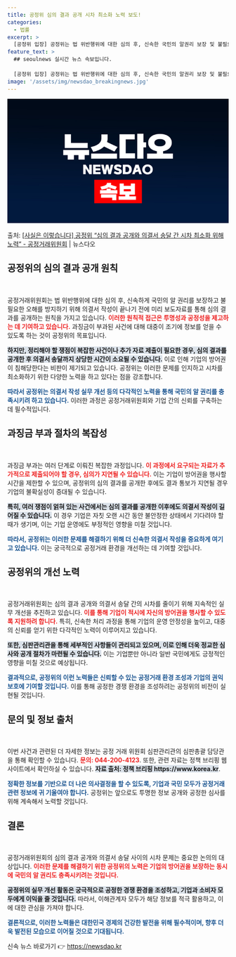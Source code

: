 ```yaml
---
title: 공정위 심의 결과 공개 시차 최소화 노력 보도!
categories:
  - 법률
excerpt: >
  [공정위 입장] 공정위는 법 위반행위에 대한 심의 후, 신속한 국민의 알권리 보장 및 불필요한 오해 확산 방…
feature_text: >
  ## seoulnews 실시간 뉴스 속보입니다.

  [공정위 입장] 공정위는 법 위반행위에 대한 심의 후, 신속한 국민의 알권리 보장 및 불필요한 오해 확산 방…
image: '/assets/img/newsdao_breakingnews.jpg'
---
```


![뉴스다오 속보](/assets/img/newsdao_breakingnews.jpg)

<p>출처: <a href="https://newsdao.kr/1895" rel="dofollow">[사실은 이렇습니다] 공정위 “심의 결과 공개와 의결서 송달 간 시차 최소화 위해 노력” - 공정거래위원회</a> | 뉴스다오</p>

<h2 data-ke-size="size26">공정위의 심의 결과 공개 원칙</h2>
<p data-ke-size="size16">&nbsp;</p>
공정거래위원회는 법 위반행위에 대한 심의 후, 신속하게 국민의 알 권리를 보장하고 불필요한 오해를 방지하기 위해 의결서 작성이 끝나기 전에 미리 보도자료를 통해 심의 결과를 공개하는 원칙을 가지고 있습니다. <b><span style="color: #ee2323;">이러한 원칙적 접근은 투명성과 공정성을 제고하는 데 기여하고 있습니다.</span></b> 과징금이 부과된 사건에 대해 대중이 조기에 정보를 얻을 수 있도록 하는 것이 공정위의 목표입니다.

<b><span style="background-color: #21538527;">하지만, 정리해야 할 쟁점이 복잡한 사건이나 추가 자료 제출이 필요한 경우, 심의 결과를 공개한 후 의결서 송달까지 상당한 시간이 소요될 수 있습니다.</span></b> 이로 인해 기업의 방어권이 침해당한다는 비판이 제기되고 있습니다. 공정위는 이러한 문제를 인지하고 시차를 최소화하기 위한 다양한 노력을 하고 있다는 점을 강조합니다.

<b><span style="color: #1a5490;">따라서 공정위는 의결서 작성 실무 개선 등의 다각적인 노력을 통해 국민의 알 권리를 충족시키려 하고 있습니다.</span></b> 이러한 과정은 공정거래위원회와 기업 간의 신뢰를 구축하는 데 필수적입니다.

<h2 data-ke-size="size26">과징금 부과 절차의 복잡성</h2>
<p data-ke-size="size16">&nbsp;</p>
과징금 부과는 여러 단계로 이뤄진 복잡한 과정입니다. <b><span style="color: #ee2323;">이 과정에서 요구되는 자료가 추가적으로 제출되어야 할 경우, 심의가 지연될 수 있습니다.</span></b> 이는 기업이 방어권을 행사할 시간을 제한할 수 있으며, 공정위의 심의 결과를 공개한 후에도 결과 통보가 지연될 경우 기업의 불확실성이 증대될 수 있습니다.

<b><span style="background-color: #21538527;">특히, 여러 쟁점이 얽혀 있는 사건에서는 심의 결과를 공개한 이후에도 의결서 작성이 길어질 수 있습니다.</span></b> 이 경우 기업은 자칫 오랜 시간 동안 불안정한 상태에서 기다려야 할 때가 생기며, 이는 기업 운영에도 부정적인 영향을 미칠 것입니다.

<b><span style="color: #1a5490;">따라서, 공정위는 이러한 문제를 해결하기 위해 더 신속한 의결서 작성을 중요하게 여기고 있습니다.</span></b> 이는 궁극적으로 공정거래 환경을 개선하는 데 기여할 것입니다.

<h2 data-ke-size="size26">공정위의 개선 노력</h2>
<p data-ke-size="size16">&nbsp;</p>
공정거래위원회는 심의 결과 공개와 의결서 송달 간의 시차를 줄이기 위해 지속적인 실무 개선을 추진하고 있습니다. <b><span style="color: #ee2323;">이를 통해 기업이 적시에 자신의 방어권을 행사할 수 있도록 지원하려 합니다.</span></b> 특히, 신속한 처리 과정을 통해 기업의 운영 안정성을 높이고, 대중의 신뢰를 얻기 위한 다각적인 노력이 이루어지고 있습니다.

<b><span style="background-color: #21538527;">또한, 심판관리관을 통해 세부적인 사항들이 관리되고 있으며, 이로 인해 더욱 정교한 심사와 공개 절차가 마련될 수 있습니다.</span></b> 이는 기업뿐만 아니라 일반 국민에게도 긍정적인 영향을 미칠 것으로 예상됩니다.

<b><span style="color: #1a5490;">결과적으로, 공정위의 이런 노력들은 신뢰할 수 있는 공정거래 환경 조성과 기업의 권익 보호에 기여할 것입니다.</span></b> 이를 통해 공정한 경쟁 환경을 조성하려는 공정위의 비전이 실현될 것입니다.

<h2 data-ke-size="size26">문의 및 정보 출처</h2>
<p data-ke-size="size16">&nbsp;</p>
이번 사건과 관련된 더 자세한 정보는 공정 거래 위원회 심판관리관의 심판총괄 담당관을 통해 확인할 수 있습니다. <b><span style="color: #ee2323;">문의: 044-200-4123</span></b>. 또한, 관련 자료는 정책 브리핑 웹사이트에서 확인하실 수 있습니다. <b><span style="background-color: #21538527;">자료 출처: 정책 브리핑 https://www.korea.kr</span></b>.

<b><span style="color: #1a5490;">정확한 정보를 기반으로 더 나은 의사결정을 할 수 있도록, 기업과 국민 모두가 공정거래 관련 정보에 귀 기울여야 합니다.</span></b> 공정위는 앞으로도 투명한 정보 공개와 공정한 심사를 위해 계속해서 노력할 것입니다.

<h2 data-ke-size="size26">결론</h2>
<p data-ke-size="size16">&nbsp;</p>
공정거래위원회의 심의 결과 공개와 의결서 송달 사이의 시차 문제는 중요한 논의의 대상입니다. <b><span style="color: #ee2323;">이러한 문제를 해결하기 위한 공정위의 노력은 기업의 방어권을 보장하는 동시에 국민의 알 권리도 충족시키려는 것입니다.</span></b>

<b><span style="background-color: #21538527;">공정위의 실무 개선 활동은 궁극적으로 공정한 경쟁 환경을 조성하고, 기업과 소비자 모두에게 이익을 줄 것입니다.</span></b> 따라서, 이해관계자 모두가 해당 정보를 적극 활용하고, 이에 대한 관심을 가져야 합니다. 

<b><span style="color: #1a5490;">결론적으로, 이러한 노력들은 대한민국 경제의 건강한 발전을 위해 필수적이며, 향후 더욱 발전된 모습으로 이어질 것으로 기대됩니다.</span></b> 

신속 뉴스 바로가기 👉 <a href="https://newsdao.kr" rel="dofollow">https://newsdao.kr</a>


